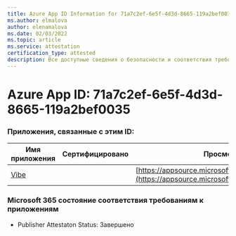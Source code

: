 ```yaml
---
title: Azure App ID Information for 71a7c2ef-6e5f-4d3d-8665-119a2bef0035
ms.author: elmalova
author: elenamalova
ms.date: 02/03/2022
ms.topic: article
ms.service: attestation
certification_type: attested
description: Все доступные сведения о безопасности и соответствия требованиям для 71a7c2ef-6e5f-4d3d-8665-119a2bef0035.
---
```

# <a name="azure-app-id-71a7c2ef-6e5f-4d3d-8665-119a2bef0035"></a>Azure App ID: 71a7c2ef-6e5f-4d3d-8665-119a2bef0035


### <a name="apps-associated-with-this-id"></a>Приложения, связанные с этим ID:
| **Имя приложения** | **Сертифицировано** | **Просмотр в AppSource** |
|--------------|---------------|-----------------------|
| [Vibe](https://docs.microsoft.com/microsoft-365-app-certification/forward/WA200001721) |  | [https://appsource.microsoft.com/product/office/WA200001721](https://appsource.microsoft.com/product/office/WA200001721) |

### <a name="microsoft-365-app-compliance-status"></a>Microsoft 365 состояние соответствия требованиям к приложениям
- Publisher Attestaton Status: Завершено

